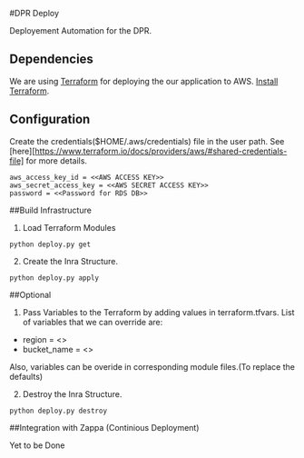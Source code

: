 #DPR Deploy

Deployement Automation for the DPR.

## Dependencies

We are using [Terraform][T] for deploying the our application to AWS. [Install Terraform][TI].

[T]: https://www.terraform.io/
[TI]: https://www.terraform.io/intro/getting-started/install.html


## Configuration

Create the credentials($HOME/.aws/credentials) file in the user path. See [here][https://www.terraform.io/docs/providers/aws/#shared-credentials-file] for more details.
```
aws_access_key_id = <<AWS ACCESS KEY>>
aws_secret_access_key = <<AWS SECRET ACCESS KEY>>
password = <<Password for RDS DB>>
```

##Build Infrastructure
1. Load Terraform Modules
```
python deploy.py get
```
2. Create the Inra Structure.
```
python deploy.py apply
```


##Optional
1. Pass Variables to the Terraform by adding values in terraform.tfvars. List of variables that we can override are:
 * region = <<AWS Region>>
 * bucket_name = <<Bucket name for S3>>

Also, variables can be overide in corresponding module files.(To replace the defaults) 


2. Destroy the Inra Structure.
```
python deploy.py destroy
```

##Integration with Zappa (Continious Deployment)

Yet to be Done






